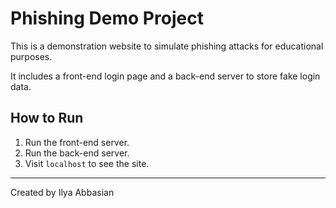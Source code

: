 # Phishing Demo Project

This is a demonstration website to simulate phishing attacks for educational purposes.

It includes a front-end login page and a back-end server to store fake login data.

## How to Run
1. Run the front-end server.
2. Run the back-end server.
3. Visit `localhost` to see the site.

---
Created by Ilya Abbasian
